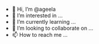 - 👋 Hi, I’m @ageela
- 👀 I’m interested in ...
- 🌱 I’m currently learning ...
- 💞️ I’m looking to collaborate on ...
- 📫 How to reach me ...

<!---
ageela/ageela is a ✨ special ✨ repository because its `README.md` (this file) appears on your GitHub profile.
You can click the Preview link to take a look at your changes.
--->

